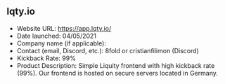 ## lqty.io
- Website URL: https://app.lqty.io/
- Date launched: 04/05/2021
- Company name (if applicable):  
- Contact (email, Discord, etc.): 8fold or cristianfilimon (Discord)
- Kickback Rate: 99%
- Product Description: Simple Liquity frontend with high kickback rate (99%). Our frontend is hosted on secure servers located in Germany.
